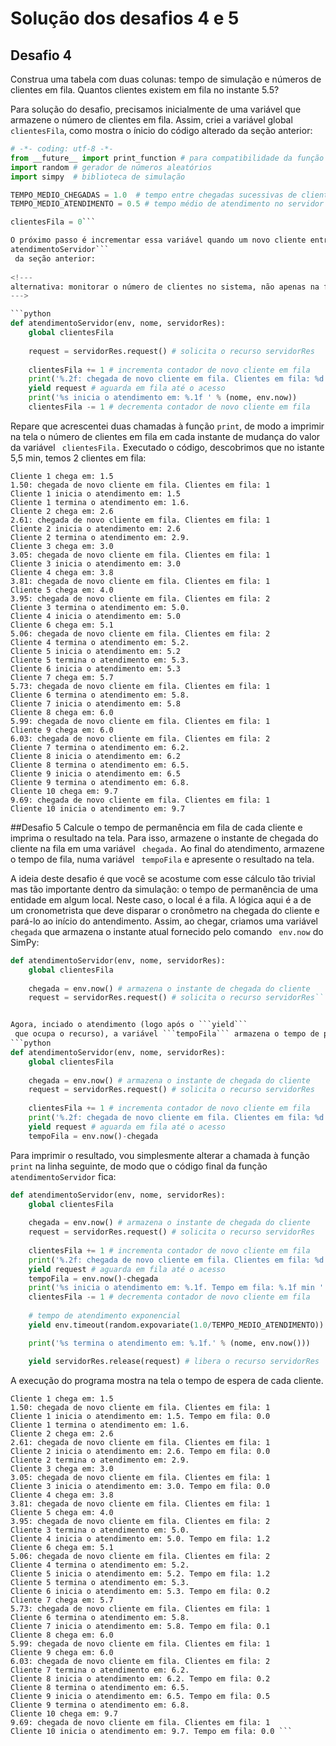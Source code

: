 # Solução dos desafios 4 e 5

## Desafio 4 
Construa uma tabela com duas colunas: tempo de simulação e números de clientes em fila. Quantos clientes existem em fila no instante 5.5?

Para solução do desafio, precisamos inicialmente de uma variável que armazene o número de clientes em fila. Assim, criei a variável global ```clientesFila```, como mostra o ínicio do código alterado da seção anterior:

```python
# -*- coding: utf-8 -*-
from __future__ import print_function # para compatibilidade da função print com o Python 3
import random # gerador de números aleatórios
import simpy  # biblioteca de simulação

TEMPO_MEDIO_CHEGADAS = 1.0  # tempo entre chegadas sucessivas de clientes
TEMPO_MEDIO_ATENDIMENTO = 0.5 # tempo médio de atendimento no servidor

clientesFila = 0```

O próximo passo é incrementar essa variável quando um novo cliente entra em fila e, de modo similar, decrementá-la quando um cliente sai da fila para iniciar seu atendimento. Etapas relativamente fáceis de programar se você entendeu a função ```
atendimentoServidor```
 da seção anterior:
 
<!---
alternativa: monitorar o número de clientes no sistema, não apenas na fila
--->

```python
def atendimentoServidor(env, nome, servidorRes):
    global clientesFila
    
    request = servidorRes.request() # solicita o recurso servidorRes
    
    clientesFila += 1 # incrementa contador de novo cliente em fila
    print('%.2f: chegada de novo cliente em fila. Clientes em fila: %d' %(env.now, clientesFila))
    yield request # aguarda em fila até o acesso
    print('%s inicia o atendimento em: %.1f ' % (nome, env.now))
    clientesFila -= 1 # decrementa contador de novo cliente em fila
```
<!---
precisa defnir novamente a variável "clientesFila"?
--->

Repare que acrescentei duas chamadas à função ```print```, de modo  a imprimir na tela o número de clientes em fila em cada instante de mudança do valor da variável ```
clientesFila.```
Executado o código, descobrimos que no istante 5,5 min, temos 2 clientes em fila:
```
Cliente 1 chega em: 1.5 
1.50: chegada de novo cliente em fila. Clientes em fila: 1
Cliente 1 inicia o atendimento em: 1.5 
Cliente 1 termina o atendimento em: 1.6.
Cliente 2 chega em: 2.6 
2.61: chegada de novo cliente em fila. Clientes em fila: 1
Cliente 2 inicia o atendimento em: 2.6 
Cliente 2 termina o atendimento em: 2.9.
Cliente 3 chega em: 3.0 
3.05: chegada de novo cliente em fila. Clientes em fila: 1
Cliente 3 inicia o atendimento em: 3.0 
Cliente 4 chega em: 3.8 
3.81: chegada de novo cliente em fila. Clientes em fila: 1
Cliente 5 chega em: 4.0 
3.95: chegada de novo cliente em fila. Clientes em fila: 2
Cliente 3 termina o atendimento em: 5.0.
Cliente 4 inicia o atendimento em: 5.0 
Cliente 6 chega em: 5.1 
5.06: chegada de novo cliente em fila. Clientes em fila: 2
Cliente 4 termina o atendimento em: 5.2.
Cliente 5 inicia o atendimento em: 5.2 
Cliente 5 termina o atendimento em: 5.3.
Cliente 6 inicia o atendimento em: 5.3 
Cliente 7 chega em: 5.7 
5.73: chegada de novo cliente em fila. Clientes em fila: 1
Cliente 6 termina o atendimento em: 5.8.
Cliente 7 inicia o atendimento em: 5.8 
Cliente 8 chega em: 6.0 
5.99: chegada de novo cliente em fila. Clientes em fila: 1
Cliente 9 chega em: 6.0 
6.03: chegada de novo cliente em fila. Clientes em fila: 2
Cliente 7 termina o atendimento em: 6.2.
Cliente 8 inicia o atendimento em: 6.2 
Cliente 8 termina o atendimento em: 6.5.
Cliente 9 inicia o atendimento em: 6.5 
Cliente 9 termina o atendimento em: 6.8.
Cliente 10 chega em: 9.7 
9.69: chegada de novo cliente em fila. Clientes em fila: 1
Cliente 10 inicia o atendimento em: 9.7 
```


##Desafio 5
Calcule o tempo de permanência em fila de cada cliente e imprima o resultado na tela. Para isso, armazene o instante de chegada do cliente na fila em uma variável ```
chegada.```
 Ao final do atendimento, armazene o tempo de fila, numa variável ```
tempoFila```
 e apresente o resultado na tela.
 
A ideia deste desafio é que você se acostume com esse cálculo tão trivial mas tão importante dentro da simulação: o tempo de permanência de uma entidade em algum local. Neste caso, o local é a fila.
A lógica aqui é a de um cronometrista que deve disparar o cronômetro na chegada do cliente e pará-lo ao início do antendimento.
Assim, ao chegar, criamos uma variável ```
chegada```
 que armazena o instante atual fornecido pelo comando ```
env.now```
 do
SimPy:
```python
def atendimentoServidor(env, nome, servidorRes):
    global clientesFila
    
    chegada = env.now() # armazena o instante de chegada do cliente
    request = servidorRes.request() # solicita o recurso servidorRes```


Agora, inciado o atendimento (logo após o ```yield```
 que ocupa o recurso), a variável ```tempoFila``` armazena o tempo de permanência em fila. Como num cronômetro, o tempo em fila é calculado pelo instante atual do cronômetro menos o instante de disparo dele já armazenado na variável chegada:
```python
def atendimentoServidor(env, nome, servidorRes):
    global clientesFila
    
    chegada = env.now() # armazena o instante de chegada do cliente
    request = servidorRes.request() # solicita o recurso servidorRes
    
    clientesFila += 1 # incrementa contador de novo cliente em fila
    print('%.2f: chegada de novo cliente em fila. Clientes em fila: %d' %(env.now, clientesFila))
    yield request # aguarda em fila até o acesso
    tempoFila = env.now()-chegada
```

<!---
"chegada" é um atributo da entidade cliente, explicar!
(como uma varíavel só pode armazenar diferentes valores, um para cada cliente?)

Resp: pq cada entidade cria um processo diferente quando chama atendimentoServido(). chegada, no caso, é local.
--->

Para imprimir o resultado, vou simplesmente alterar a chamada à função ```print``` na linha seguinte, de modo que o código final da função ```
atendimentoServidor```
 fica:
```python
def atendimentoServidor(env, nome, servidorRes):
    global clientesFila
    
    chegada = env.now() # armazena o instante de chegada do cliente
    request = servidorRes.request() # solicita o recurso servidorRes
    
    clientesFila += 1 # incrementa contador de novo cliente em fila
    print('%.2f: chegada de novo cliente em fila. Clientes em fila: %d' %(env.now, clientesFila))
    yield request # aguarda em fila até o acesso
    tempoFila = env.now()-chegada
    print('%s inicia o atendimento em: %.1f. Tempo em fila: %.1f min ' % (nome, env.now, tempoFila))
    clientesFila -= 1 # decrementa contador de novo cliente em fila
    
    # tempo de atendimento exponencial
    yield env.timeout(random.expovariate(1.0/TEMPO_MEDIO_ATENDIMENTO))

    print('%s termina o atendimento em: %.1f.' % (nome, env.now())) 

    yield servidorRes.release(request) # libera o recurso servidorRes
```
    
A execução do programa mostra na tela o tempo de espera de cada cliente.

```
Cliente 1 chega em: 1.5 
1.50: chegada de novo cliente em fila. Clientes em fila: 1
Cliente 1 inicia o atendimento em: 1.5. Tempo em fila: 0.0 
Cliente 1 termina o atendimento em: 1.6.
Cliente 2 chega em: 2.6 
2.61: chegada de novo cliente em fila. Clientes em fila: 1
Cliente 2 inicia o atendimento em: 2.6. Tempo em fila: 0.0 
Cliente 2 termina o atendimento em: 2.9.
Cliente 3 chega em: 3.0 
3.05: chegada de novo cliente em fila. Clientes em fila: 1
Cliente 3 inicia o atendimento em: 3.0. Tempo em fila: 0.0 
Cliente 4 chega em: 3.8 
3.81: chegada de novo cliente em fila. Clientes em fila: 1
Cliente 5 chega em: 4.0 
3.95: chegada de novo cliente em fila. Clientes em fila: 2
Cliente 3 termina o atendimento em: 5.0.
Cliente 4 inicia o atendimento em: 5.0. Tempo em fila: 1.2 
Cliente 6 chega em: 5.1 
5.06: chegada de novo cliente em fila. Clientes em fila: 2
Cliente 4 termina o atendimento em: 5.2.
Cliente 5 inicia o atendimento em: 5.2. Tempo em fila: 1.2 
Cliente 5 termina o atendimento em: 5.3.
Cliente 6 inicia o atendimento em: 5.3. Tempo em fila: 0.2 
Cliente 7 chega em: 5.7 
5.73: chegada de novo cliente em fila. Clientes em fila: 1
Cliente 6 termina o atendimento em: 5.8.
Cliente 7 inicia o atendimento em: 5.8. Tempo em fila: 0.1 
Cliente 8 chega em: 6.0 
5.99: chegada de novo cliente em fila. Clientes em fila: 1
Cliente 9 chega em: 6.0 
6.03: chegada de novo cliente em fila. Clientes em fila: 2
Cliente 7 termina o atendimento em: 6.2.
Cliente 8 inicia o atendimento em: 6.2. Tempo em fila: 0.2 
Cliente 8 termina o atendimento em: 6.5.
Cliente 9 inicia o atendimento em: 6.5. Tempo em fila: 0.5 
Cliente 9 termina o atendimento em: 6.8.
Cliente 10 chega em: 9.7 
9.69: chegada de novo cliente em fila. Clientes em fila: 1
Cliente 10 inicia o atendimento em: 9.7. Tempo em fila: 0.0 ```
